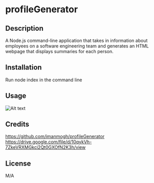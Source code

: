 # profileGenerator

## Description
A Node.js command-line application that takes in information about employees on a software engineering team and generates an HTML webpage that displays summaries for each person.

## Installation
Run node index in the command line

## Usage
![Alt text](https://drive.google.com/file/d/10qykVh-7ZkeVRXMGkci2Qt0GXOfN2K3h/view)

## Credits
https://github.com/imanmogh/profileGenerator
https://drive.google.com/file/d/10qykVh-7ZkeVRXMGkci2Qt0GXOfN2K3h/view


## License
M/A
